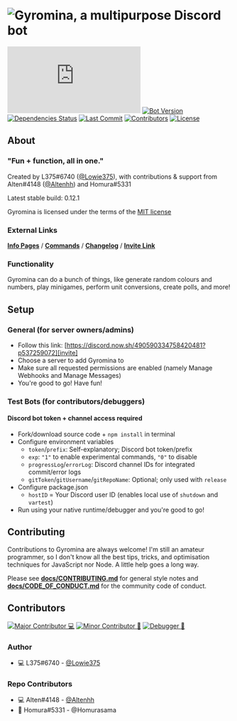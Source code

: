 # ​ ![Gyromina, a multipurpose Discord bot][gyro-banner]

[![Discord.js Version][djs-img]][djs-link]
[![Bot Version][version-img]](package.json)
[![Dependencies Status][dependency-img]][dependency-link]
[![Last Commit][commit-img]][commit-img]
[![Contributors][contributors-img]][contributors-link]
[![License][license-img]](LICENSE)

## About

### "Fun + function, all in one."

Created by L375#6740 \([@Lowie375](https://www.github.com/Lowie375)\), with contributions & support from Alten#4148 \([@Altenhh](https://www.github.com/Altenhh)\) and Homura#5331

Latest stable build: 0.12.1

Gyromina is licensed under the terms of the [MIT license](LICENSE)

### External Links

**[Info Pages][info]** / **[Commands][commands]** / **[Changelog][log]** / **[Invite Link][invite]**

### Functionality

Gyromina can do a bunch of things, like generate random colours and numbers, play minigames, perform unit conversions, create polls, and more!

## Setup

### General (for server owners/admins)

* Follow this link: [https://discord.now.sh/490590334758420481?p537259072][invite]
* Choose a server to add Gyromina to
* Make sure all requested permissions are enabled (namely Manage Webhooks and Manage Messages)
* You're good to go! Have fun!

### Test Bots (for contributors/debuggers)

#### Discord bot token + channel access required

* Fork/download source code + `npm install` in terminal
* Configure environment variables
  * `token`/`prefix`: Self-explanatory; Discord bot token/prefix
  * `exp`: `"1"` to enable experimental commands, `"0"` to disable
  * `progressLog`/`errorLog`: Discord channel IDs for integrated commit/error logs
  * `gitToken`/`gitUsername`/`gitRepoName`: Optional; only used with `release`
* Configure package.json
  * `hostID` = Your Discord user ID (enables local use of `shutdown` and `vartest`)
* Run using your native runtime/debugger and you're good to go!

## Contributing

Contributions to Gyromina are always welcome! I'm still an amateur programmer, so I don't know all the best tips, tricks, and optimisation techniques for JavaScript nor Node. A little help goes a long way.

Please see [**docs/CONTRIBUTING.md**](docs/CONTRIBUTING.md) for general style notes and [**docs/CODE_OF_CONDUCT.md**](docs/CODE_OF_CONDUCT.md) for the community code of conduct.

## Contributors

[![Major Contributor 💻][maj-contrib-label]][maj-contrib-label]
[![Minor Contributor 📗][min-contrib-label]][min-contrib-label]
[![Debugger 🦟][debugger-label]][debugger-label]

### Author

* 💻 L375#6740 - [@Lowie375](https://www.github.com/Lowie375)

### Repo Contributors

* 💻 Alten#4148 - [@Altenhh](https://www.github.com/Altenhh)
* 📗 Homura#5331 - @Homurasama

<!-- ### Helpers -->

<!-- ### Testers -->

<!-- Links + images -->
[commands]: https://lx375.weebly.com/gyro-commands
[gyro-banner]: https://cdn.discordapp.com/attachments/429364141355171840/703428268501762119/GyrominaPlasmaBanner.png
[info]: https://lx375.weebly.com/gyromina
[invite]: https://discord.now.sh/490590334758420481?p537259072
[log]: https://lx375.weebly.com/gyro-log

[djs-link]: https://discord.js.org
[dependency-link]: https://david-dm.org/Lowie375/Gyromina
[contributors-link]: https://github.com/Lowie375/Gyromina/graphs/contributors

[djs-img]: https://img.shields.io/github/package-json/dependency-version/Lowie375/Gyromina/discord.js
[version-img]: https://img.shields.io/github/package-json/v/Lowie375/Gyromina
[dependency-img]: https://david-dm.org/Lowie375/Gyromina.svg
[commit-img]: https://img.shields.io/github/last-commit/Lowie375/Gyromina
[contributors-img]: https://img.shields.io/github/contributors/Lowie375/Gyromina
[license-img]: https://img.shields.io/github/license/Lowie375/Gyromina

[maj-contrib-label]: https://img.shields.io/badge/major%20contributor-%F0%9F%92%BB-7effaf
[min-contrib-label]: https://img.shields.io/badge/minor%20contributor-%F0%9F%93%97-7effaf
[debugger-label]: https://img.shields.io/badge/debugger-%F0%9F%A6%9F-7effaf
